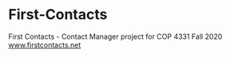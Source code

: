 # First-Contacts
First Contacts - Contact Manager project for COP 4331 Fall 2020
www.firstcontacts.net
